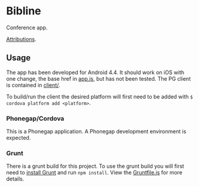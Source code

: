# Bibline

Conference app.

[Attributions](docs/attrib.md).

## Usage

The app has been developed for Android 4.4. It should work on iOS with one
change, the base href in [app.js](client/www/js/app.js), but has not been
tested. The PG client is contained in [client/](client/).

To build/run the client the desired platform will first need to be added with
`$ cordova platform add <platform>`.

### Phonegap/Cordova

This is a Phonegap application. A Phonegap development environment is expected.

### Grunt

There is a grunt build for this project. To use the grunt build you will first
need to [install Grunt](http://gruntjs.com/installing-grunt) and run `npm
install`. View the [Gruntfile.js](Gruntfile.js) for more details.
